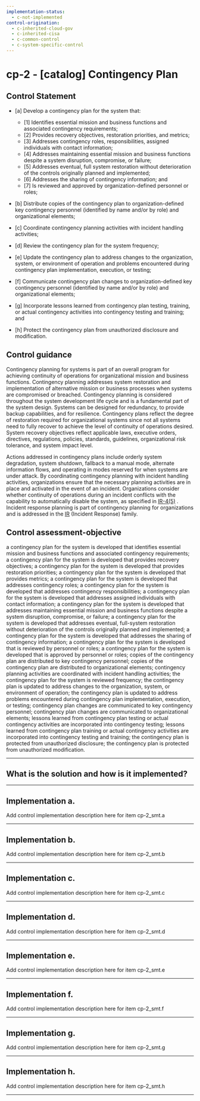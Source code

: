 ```yaml
---
implementation-status:
  - c-not-implemented
control-origination:
  - c-inherited-cloud-gov
  - c-inherited-cisa
  - c-common-control
  - c-system-specific-control
---
```


# cp-2 - \[catalog\] Contingency Plan

## Control Statement

- \[a\] Develop a contingency plan for the system that:

  - \[1\] Identifies essential mission and business functions and associated contingency requirements;
  - \[2\] Provides recovery objectives, restoration priorities, and metrics;
  - \[3\] Addresses contingency roles, responsibilities, assigned individuals with contact information;
  - \[4\] Addresses maintaining essential mission and business functions despite a system disruption, compromise, or failure;
  - \[5\] Addresses eventual, full system restoration without deterioration of the controls originally planned and implemented;
  - \[6\] Addresses the sharing of contingency information; and
  - \[7\] Is reviewed and approved by organization-defined personnel or roles;

- \[b\] Distribute copies of the contingency plan to organization-defined key contingency personnel (identified by name and/or by role) and organizational elements;

- \[c\] Coordinate contingency planning activities with incident handling activities;

- \[d\] Review the contingency plan for the system frequency;

- \[e\] Update the contingency plan to address changes to the organization, system, or environment of operation and problems encountered during contingency plan implementation, execution, or testing;

- \[f\] Communicate contingency plan changes to organization-defined key contingency personnel (identified by name and/or by role) and organizational elements;

- \[g\] Incorporate lessons learned from contingency plan testing, training, or actual contingency activities into contingency testing and training; and

- \[h\] Protect the contingency plan from unauthorized disclosure and modification.

## Control guidance

Contingency planning for systems is part of an overall program for achieving continuity of operations for organizational mission and business functions. Contingency planning addresses system restoration and implementation of alternative mission or business processes when systems are compromised or breached. Contingency planning is considered throughout the system development life cycle and is a fundamental part of the system design. Systems can be designed for redundancy, to provide backup capabilities, and for resilience. Contingency plans reflect the degree of restoration required for organizational systems since not all systems need to fully recover to achieve the level of continuity of operations desired. System recovery objectives reflect applicable laws, executive orders, directives, regulations, policies, standards, guidelines, organizational risk tolerance, and system impact level.

Actions addressed in contingency plans include orderly system degradation, system shutdown, fallback to a manual mode, alternate information flows, and operating in modes reserved for when systems are under attack. By coordinating contingency planning with incident handling activities, organizations ensure that the necessary planning activities are in place and activated in the event of an incident. Organizations consider whether continuity of operations during an incident conflicts with the capability to automatically disable the system, as specified in [IR-4(5)](#ir-4.5) . Incident response planning is part of contingency planning for organizations and is addressed in the [IR](#ir) (Incident Response) family.

## Control assessment-objective

a contingency plan for the system is developed that identifies essential mission and business functions and associated contingency requirements;
a contingency plan for the system is developed that provides recovery objectives;
a contingency plan for the system is developed that provides restoration priorities;
a contingency plan for the system is developed that provides metrics;
a contingency plan for the system is developed that addresses contingency roles;
a contingency plan for the system is developed that addresses contingency responsibilities;
a contingency plan for the system is developed that addresses assigned individuals with contact information;
a contingency plan for the system is developed that addresses maintaining essential mission and business functions despite a system disruption, compromise, or failure;
a contingency plan for the system is developed that addresses eventual, full-system restoration without deterioration of the controls originally planned and implemented;
a contingency plan for the system is developed that addresses the sharing of contingency information;
a contingency plan for the system is developed that is reviewed by personnel or roles;
a contingency plan for the system is developed that is approved by personnel or roles;
copies of the contingency plan are distributed to key contingency personnel;
copies of the contingency plan are distributed to organizational elements;
contingency planning activities are coordinated with incident handling activities;
the contingency plan for the system is reviewed frequency;
the contingency plan is updated to address changes to the organization, system, or environment of operation;
the contingency plan is updated to address problems encountered during contingency plan implementation, execution, or testing;
contingency plan changes are communicated to key contingency personnel;
contingency plan changes are communicated to organizational elements;
lessons learned from contingency plan testing or actual contingency activities are incorporated into contingency testing;
lessons learned from contingency plan training or actual contingency activities are incorporated into contingency testing and training;
the contingency plan is protected from unauthorized disclosure;
the contingency plan is protected from unauthorized modification.

______________________________________________________________________

## What is the solution and how is it implemented?

<!-- Please leave this section blank and enter implementation details in the parts below. -->

______________________________________________________________________

## Implementation a.

Add control implementation description here for item cp-2_smt.a

______________________________________________________________________

## Implementation b.

Add control implementation description here for item cp-2_smt.b

______________________________________________________________________

## Implementation c.

Add control implementation description here for item cp-2_smt.c

______________________________________________________________________

## Implementation d.

Add control implementation description here for item cp-2_smt.d

______________________________________________________________________

## Implementation e.

Add control implementation description here for item cp-2_smt.e

______________________________________________________________________

## Implementation f.

Add control implementation description here for item cp-2_smt.f

______________________________________________________________________

## Implementation g.

Add control implementation description here for item cp-2_smt.g

______________________________________________________________________

## Implementation h.

Add control implementation description here for item cp-2_smt.h

______________________________________________________________________
